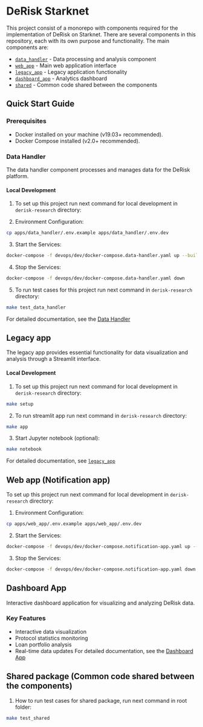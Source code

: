 # DeRisk Starknet

This project consist of a monorepo with components required for the implementation of DeRisk on Starknet.
There are several components in this repository, each with its own purpose and functionality. The main components are:
- [`data_handler`](./apps/data_handler/README.md) - Data processing and analysis component
- [`web_app`](./apps/web_app/README.md) - Main web application interface
- [`legacy_app`](./apps/legacy_app/README.md) - Legacy application functionality
- [`dashboard_app`](./apps/dashboard_app/README.md) - Analytics dashboard
- [`shared`](./derisk-research/blob/master/README.md) - Common code shared between the components

## Quick Start Guide

### Prerequisites
- Docker installed on your machine (v19.03+ recommended).
- Docker Compose installed (v2.0+ recommended).

### Data Handler

The data handler component processes and manages data for the DeRisk platform.

#### Local Development

1. To set up this project run next command for local development in `derisk-research` directory:

2. Environment Configuration:
```bash
cp apps/data_handler/.env.example apps/data_handler/.env.dev
```
3. Start the Services:

```bash
docker-compose -f devops/dev/docker-compose.data-handler.yaml up --build
```
4. Stop the Services:
```bash
docker-compose -f devops/dev/docker-compose.data-handler.yaml down
```

5. To run test cases for this project run next command in `derisk-research` directory:
```bash
make test_data_handler
```

For detailed documentation, see the [Data Handler](./apps/data_handler/README.md)



## Legacy app

The legacy app provides essential functionality for data visualization and analysis through a Streamlit interface.

#### Local Development

1. To set up this project run next command for local development in `derisk-research` directory:
```bash
make setup
```

2. To run streamlit app run next command in `derisk-research` directory:
```bash
make app
```

3. Start Jupyter notebook (optional):
```bash
make notebook
```
For detailed documentation, see [`legacy_app`](./apps/legacy_app/README.md)

## Web app (Notification app)
To set up this project run next command for local development in `derisk-research` directory:

1. Environment Configuration: 
```bash
cp apps/web_app/.env.example apps/web_app/.env.dev
```

2. Start the Services:
```bash
docker-compose -f devops/dev/docker-compose.notification-app.yaml up --build
```

3. Stop the Services:
```bash
docker-compose -f devops/dev/docker-compose.notification-app.yaml down
```

## Dashboard App

Interactive dashboard application for visualizing and analyzing DeRisk data.

### Key Features
- Interactive data visualization
- Protocol statistics monitoring
- Loan portfolio analysis
- Real-time data updates
For detailed documentation, see the [Dashboard App](./apps/dashboard_app/README.md)

## Shared package (Common code shared between the components)
1. How to run test cases for shared package, run next command in root folder:
```bash
make test_shared
```

